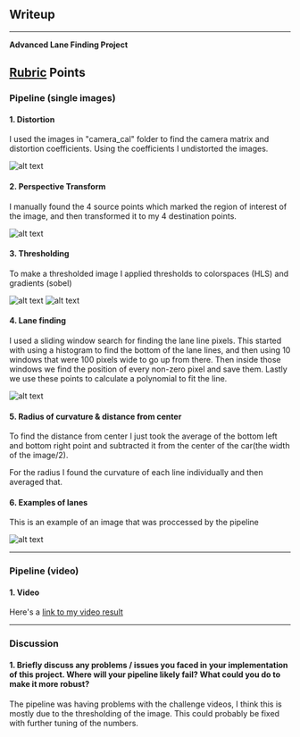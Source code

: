 ## Writeup 

---

**Advanced Lane Finding Project**


[//]: # (Image References)

[image1]: ./examples/undistort_output.png "Undistorted"
[image2]: ./hls.png "thresholded2"
[image3]: ./examples/warped2.png "Transformed"
[image5]: ./examples/slidingwindow2.png "Sliding Window Visual"
[image6]: ./examples/final2.png "Final output"
[image7]: ./examples/thresholded.png "Thresholded"

[video1]: ./project_video.mp4 "Video"

## [Rubric](https://review.udacity.com/#!/rubrics/571/view) Points


### Pipeline (single images)


#### 1. Distortion
I used the images in "camera_cal" folder to find the camera matrix and distortion coefficients. Using the coefficients I undistorted the images.


![alt text][image1]

#### 2. Perspective Transform
I manually found the 4 source points which marked the region of interest of the image, and then transformed it to my 4 destination points.

![alt text][image3]





#### 3. Thresholding 
To make a thresholded image I applied thresholds to colorspaces (HLS) and gradients (sobel)

![alt text][image2]
![alt text][image7]

#### 4. Lane finding
I used a sliding window search for finding the lane line pixels. This started with using a histogram to find the bottom of the lane lines, and then using 10 windows that were 100 pixels wide to go up from there. Then inside those windows we find the position of every non-zero pixel and save them. Lastly we use these points to calculate a polynomial to fit the line. 

![alt text][image5]

#### 5. Radius of curvature & distance from center
To find the distance from center I just took the average of the bottom left and bottom right point and subtracted it from the center of the car(the width of the image/2). 

For the radius I found the curvature of each line individually and then averaged that. 

#### 6. Examples of lanes
This is an example of an image that was proccessed by the pipeline

![alt text][image6]

---

### Pipeline (video)

#### 1. Video

Here's a [link to my video result](./project_video_output.mp4)

---

### Discussion

#### 1. Briefly discuss any problems / issues you faced in your implementation of this project.  Where will your pipeline likely fail?  What could you do to make it more robust?

The pipeline was having problems with the challenge videos, I think this is mostly due to the thresholding of the image. This could probably be fixed with further tuning of the numbers. 
